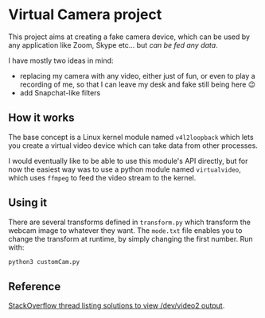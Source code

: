 # Virtual Camera project

This project aims at creating a fake camera device, which can be used by any application like Zoom, Skype etc... but _can be fed any data_. 

I have mostly two ideas in mind:
- replacing my camera with any video, either just of fun, or even to play a recording of me, so that I can leave my desk and fake still being here :wink:
- add Snapchat-like filters


## How it works

The base concept is a Linux kernel module named `v4l2loopback` which lets you create a virtual video device which can take data from other processes. 

I would eventually like to be able to use this module's API directly, but for now the easiest way was to use a python module named `virtualvideo`, which uses `ffmpeg` to feed the video stream to the kernel.

## Using it

There are several transforms defined in `transform.py` which transform the webcam image to whatever they want. The `mode.txt` file enables you to change the transform at runtime, by simply changing the first number. Run with:
```python
python3 customCam.py
```
 
## Reference

[StackOverflow thread listing solutions to view /dev/video2 output](https://superuser.com/questions/1330959/what-is-the-right-ffmpeg-output-format-for-a-v4l2-loopback-device).